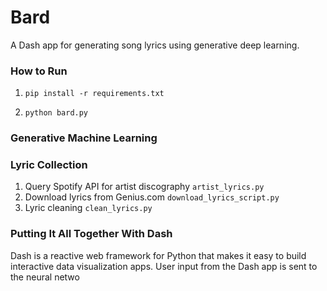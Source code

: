 # Bard
A Dash app for generating song lyrics using generative deep learning.

### How to Run
1. `pip install -r requirements.txt`

2. `python bard.py`

### Generative Machine Learning

### Lyric Collection
1. Query Spotify API for artist discography
`artist_lyrics.py`
2. Download lyrics from Genius.com
`download_lyrics_script.py`
3. Lyric cleaning
`clean_lyrics.py`

### Putting It All Together With Dash
Dash is a reactive web framework for Python that makes it easy to build interactive data visualization apps. User input
from the Dash app is sent to the neural netwo 